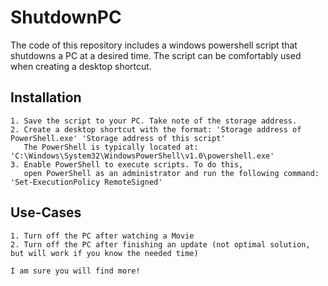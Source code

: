 # ShutdownPC
The code of this repository includes a windows powershell script that shutdowns a PC at a desired time. The script can be comfortably used when creating a desktop shortcut.

## Installation
    1. Save the script to your PC. Take note of the storage address.
    2. Create a desktop shortcut with the format: 'Storage address of PowerShell.exe' 'Storage address of this script'
       The PowerShell is typically located at: 'C:\Windows\System32\WindowsPowerShell\v1.0\powershell.exe'
    3. Enable PowerShell to execute scripts. To do this,
       open PowerShell as an administrator and run the following command: 'Set-ExecutionPolicy RemoteSigned'

## Use-Cases
    1. Turn off the PC after watching a Movie
    2. Turn off the PC after finishing an update (not optimal solution, but will work if you know the needed time)
    
    I am sure you will find more!

